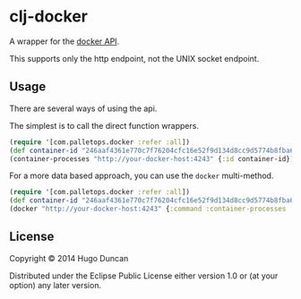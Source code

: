 # clj-docker

A wrapper for the [docker API][docker-api].

This supports only the http endpoint, not the UNIX socket endpoint.

## Usage

There are several ways of using the api.

The simplest is to call the direct function wrappers.

```clj
(require '[com.palletops.docker :refer :all])
(def container-id "246aaf4361e770c7f76204cfc16e52f9d134d8cc9d5774b8fba65e0fc6fddd94")
(container-processes "http://your-docker-host:4243" {:id container-id})
```

For a more data based approach, you can use the `docker` multi-method.

```clj
(require '[com.palletops.docker :refer :all])
(def container-id "246aaf4361e770c7f76204cfc16e52f9d134d8cc9d5774b8fba65e0fc6fddd94")
(docker "http://your-docker-host:4243" {:command :container-processes :id container-id})
```

## License

Copyright © 2014 Hugo Duncan

Distributed under the Eclipse Public License either version 1.0 or (at
your option) any later version.

[docker-api]: http://docs.docker.io/reference/api/docker_remote_api_v1.11/ "Docker API"
